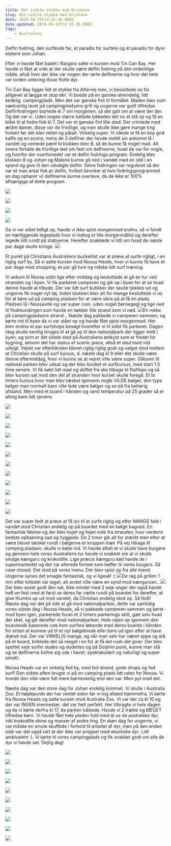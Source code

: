 ```yaml
---
title: Det sidste stykke mod Brisbane
slug: det-sidste-stykke-mod-brisbane
date: 2019-04-19T14:25:36.000Z
date_updated: 2019-04-19T14:25:36.000Z
tags: 
    - Australien
---
```


Delfin fodring, den surfende far, et paradis for surfere og et paradis for dyre elskere som Johan.

Efter vi havde fået badet i Bargara satte vi kursen mod Tin Can Bay. Her havde vi fået at vide at der skulle være delfin fodring på den ordentlige måde, altså hvor der ikke var nogen der rørte delfinerne og hvor det hele var iorden omkring disse flotte dyr.

Tin Can Bay ligger lidt et stykke fra Alfarvej men, vi besluttede os for alligevel at lægge et stop der. Vi boede på en ganske almindelig, lidt kedelig, campingplads. Men det var ganske fint til formålet. Maden blev som sædvanlig lavet på campingpladsens grill og ungerne var godt tilfredse. Delfinfodringen startede kl 7 om morgenen, så det galt om at være der der. Og det var vi. Uden nogen større ballade lykkedes det os at stå op og få en billet til at fodre fisk kl 7. Det var et ganske fint lille sted. Det vrimlede med ældre damer, disse var de frivillige, og man skulle ikke gøre mange ting forkert før det blev rettet og påtalt. Virkelig super. Vi nåede at få en kop god kaffe og en scone, mens de 3 delfiner der havde meldt sin ankomst lå i vandet og ventede pænt til klokken blev 8, så de kunne få noget mad. Alt imens fortalte de frivillige løst om fast om delfinerne, hvad de var for nogle, og hvorfor der overhovedet var et delfin fodrings program. Endelig blev klokken 8 og Johan og Malene kunne gå ned i vandet med en sild i en spand og give til den udvalgte delfin. Selve fodringen var reguleret så der var et max antal fisk pr delfin, hvilket bevirker at hvis fodringsprogrammet en dag ophører vil delfinerne kunne overleve, da de ikke er 100% afhængige af dette program. 

![](https://denstorerejse.blob.core.windows.net/assets/images/2019/04/IMG_0002-3.jpg)

![](https://denstorerejse.blob.core.windows.net/assets/images/2019/04/IMG_0003-2.jpg)

![](https://denstorerejse.blob.core.windows.net/assets/images/2019/04/IMG_0004-4.jpg)

![](https://denstorerejse.blob.core.windows.net/assets/images/2019/04/IMG_0005-4.jpg)

Da vi var stået tidligt op, havde vi ikke spist morgenmad endnu, så vi fandt en nærliggende legeplads hvor vi indtog et lille morgenmåltid og derefter legede lidt rundt på stativerne. Herefter snakkede vi lidt om hvad de næste par dage skulle bringe.
![](https://denstorerejse.blob.core.windows.net/assets/images/2019/04/IMG_0027-2.jpg)

Et punkt på Christians Australiens bucketlist var at prøve at surfe rigtigt, i en rigtig surf by. Så vi satte kursen mod Noosa Heads, hvor vi kunne få have et par dage med shopping, et par gå ture og måske lidt surf træning.

Vi ankom til Noosa sidst lige efter middag og besluttede at gå en tur ved stranden og i byen. Vi fik parkeret camperen og gik op i byen for at se hvad denne havde at tilbyde. Der var lidt surf butikker der skulle tjekkes ud og ungerne fik noget nyt tøj. Inden klokken blev alt for mange besluttede vi os for at køre ud på camping pladsen for at være sikre på at få en plads.
Pladsen lå i Noosaville og var super cool, uden noget børnegøgl og lige ned til flodmundingen som havde en lækker lille strand som vi nød. 
![](https://denstorerejse.blob.core.windows.net/assets/images/2019/04/IMG_0007-4.jpg)En rokke på campingpladsens strand...
Næste dag pakkede vi camperen sammen, og kørte ind til byen da vi var stået op og havde fået spist morgenmad. Her blev endnu et par surfshops besøgt hvorefter vi til sidst fik parkeret. Dagen idag skulle nemlig bruges til at gå op til den nationalpark der ligger midt i byen, og som er det sidste sted på Australiens østkyst som er fredet for bygning, selvom det har status af scenic place, altså et sted med vild udsigt. Vejret var efterhånden blevet rigtig rigtig godt og valget stod mellem at Christian skulle på surf kursus, d. næste dag kl 9 eller det skulle være denne eftermiddag, hvor vi kunne se at vejret ville være super. Gåturen til national parken blev udsat og der blev booket et surfkursus, med start 1.5 time senere. 
Vi fik købt lidt mad og skiftet fra sko tilbage til flipflops og så blev kursen sat mod den del af stranden hvor kurset skulle foregå. Et to timers kursus hvor man blev tæsket igennem nogle VILDE bølger, den type bølger man normalt bare ville lade være bølger og se på fra behørig afstand. Men med et board i hånden og vand temperatur på 25 grader så er alting bare lidt sjovere. 

![](https://denstorerejse.blob.core.windows.net/assets/images/2019/04/IMG_0008-4.jpg)

![](https://denstorerejse.blob.core.windows.net/assets/images/2019/04/IMG_0009-2.jpg)

![](https://denstorerejse.blob.core.windows.net/assets/images/2019/04/IMG_0010-1.jpg)

![](https://denstorerejse.blob.core.windows.net/assets/images/2019/04/IMG_0019-4.jpg)

![](https://denstorerejse.blob.core.windows.net/assets/images/2019/04/IMG_0011-4.jpg)

![](https://denstorerejse.blob.core.windows.net/assets/images/2019/04/IMG_0012-1.jpg)

![](https://denstorerejse.blob.core.windows.net/assets/images/2019/04/IMG_0013-3.jpg)

![](https://denstorerejse.blob.core.windows.net/assets/images/2019/04/IMG_0014-3.jpg)

![](https://denstorerejse.blob.core.windows.net/assets/images/2019/04/IMG_0015-2.jpg)

![](https://denstorerejse.blob.core.windows.net/assets/images/2019/04/IMG_0016-2.jpg)

![](https://denstorerejse.blob.core.windows.net/assets/images/2019/04/IMG_0017-4.jpg)

![](https://denstorerejse.blob.core.windows.net/assets/images/2019/04/IMG_0018-4.jpg)

Det var super fedt at prøve at få lov til at surfe rigtig og efter MANGE fald i vandet stod Christian endelig op på boardet med en bølge bagved. En fantastisk følelse og der blev hujet og hejet inde fra stranden, hvor verdens bedste opbakning sad og hyggede. De 2 timer gik alt for stærkt men efter at være blevet tæsket rundt i bølgerne er kroppen træt. 
På vej tilbage til camping pladsen, skulle vi købe ind. Vi havde aftalt at vi skulle have burgere og gennem hele vores Australiens tur havde vi snakket om at vi skulle smage kænguru og krokodille. Lige præcis kænguru kød havde de i supermarkedet og det var allerede formet som bøffer til vores burgers. Så case closed. Det stod på vores menu. Der blev spist op fra alle mand. Ungerne synes det smagte fantastisk, og vi ligeså! :) 
![](https://denstorerejse.blob.core.windows.net/assets/images/2019/04/IMG_0028-3.jpg)De røg på grillen 1 min efter billedet var taget, alt andet ville være en synd mod kænguruen...![](https://denstorerejse.blob.core.windows.net/assets/images/2019/04/IMG_0020-4.jpg)
Der blev sovet godt den nat, ikke mindst med 2 seje unger der også havde haft en fest med at først se deres far vælte rundt på boardet for derefter, at give thumbs up ud mod vandet, da Christian endelig stod op. Så fedt!
Næste dag var det på tide at gå mod nationalparken, dette var samtidig vores sidste dag i Noosa Heads, så vi pakkede camperen sammen og kørte mod byen igen, parkerede foran et 2 timers parkerings skilt, gæt selv hvad der sket, og gik derefter mod nationalparken.
Hele vejen op igennem den boardwalk baserede rute kom surfere løbende med deres boards i hånden for enten at komme ud til et nyt bølgebreak eller bare ud igen efter at have drønet ind. Der var VIRKELIG mange, og når man selv har været oppe og stå på et board, kriblede det så meget i en for at få det rush det giver. Der blev spottet seje surfer dudes og dudettes og på Dolphin point, kunne man stå og se delfinerne boltre sig ude i havet, spektakulært og naturligt og super smukt.

Noosa Heads var en virkelig fed by, med fed strand, gode shops og fed surf! Den sidste aften brugte vi på en camping plads lidt uden for Noosa. Vi troede den ville være lidt mere børnevenlig end den var. Men pyt med det. 

Næste dag var den store dag for Johan endelig kommet. Vi skulle i Australia Zoo. Et højdepunkt der har ventet siden før vi tog afsted hjemmefra. Vi kørte fra Noosa Heads og satte kursen mod Australia Zoo. Vi var der ca kl 10 og der var INGEN mennesker, det var helt perfekt. Her tilbragte vi hele dagen og da vi kørte derfra kl 17, da parken lukkede. Havde vi 2 trætte og MEGET tilfredse børn. Vi havde fået hele pladen fuld med at se de australske dyr, inkl krokodille show og masser af andre ting. En skøn dag for ungerne, vi var måske en smule skuffede i forhold til antallet af dyr, men på den anden side var det også rart at der ikke var proppet med eksotiske dyr. Lidt ambivalent :). 
Vi kørte til vores campingplads og fik snakket godt om alle de dyr vi havde set. Dejlig dag!

![](https://denstorerejse.blob.core.windows.net/assets/images/2019/04/IMG_0021-4.jpg)

![](https://denstorerejse.blob.core.windows.net/assets/images/2019/04/IMG_0022-4.jpg)

![](https://denstorerejse.blob.core.windows.net/assets/images/2019/04/IMG_0023-4.jpg)

![](https://denstorerejse.blob.core.windows.net/assets/images/2019/04/IMG_0024-2.jpg)

![](https://denstorerejse.blob.core.windows.net/assets/images/2019/04/IMG_0025-2.jpg)

![](https://denstorerejse.blob.core.windows.net/assets/images/2019/04/IMG_0026-3.jpg)

![](https://denstorerejse.blob.core.windows.net/assets/images/2019/04/IMG_0029-2.jpg)

![](https://denstorerejse.blob.core.windows.net/assets/images/2019/04/IMG_0031-1.jpg)

![](https://denstorerejse.blob.core.windows.net/assets/images/2019/04/IMG_0033-2.jpg)

![](https://denstorerejse.blob.core.windows.net/assets/images/2019/04/IMG_0034-2.jpg)

